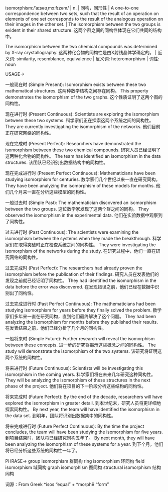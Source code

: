 isomorphism:/ˈaɪsəʊˌmɔːfɪzəm/ | n. | 同构，同形性 | A one-to-one correspondence between two sets, such that the result of an operation on elements of one set corresponds to the result of the analogous operation on their images in the other set. |  The isomorphism between the two groups is evident in their shared structure. 这两个群之间的同构性体现在它们共同的结构中。

The isomorphism between the two chemical compounds was determined by X-ray crystallography. 这两种化合物的同构性是由X射线晶体学确定的。 | 近义词: similarity, resemblance, equivalence | 反义词: heteromorphism | 词性: noun

USAGE->

一般现在时 (Simple Present):
Isomorphism exists between these two mathematical structures.  这两种数学结构之间存在同构。
This property demonstrates the isomorphism of the two graphs. 这个性质证明了这两个图的同构性。

现在进行时 (Present Continuous):
Scientists are exploring the isomorphism between these two systems. 科学家们正在探索这两个系统之间的同构性。
They are currently investigating the isomorphism of the networks. 他们目前正在研究网络的同构性。

现在完成时 (Present Perfect):
Researchers have demonstrated the isomorphism between these two chemical compounds. 研究人员已经证明了这两种化合物的同构性。
The team has identified an isomorphism in the data structures.  该团队已经识别出数据结构中的同构性。

现在完成进行时 (Present Perfect Continuous):
Mathematicians have been studying isomorphism for centuries.  数学家们几个世纪以来一直在研究同构。
They have been analyzing the isomorphism of these models for months. 他们几个月来一直在分析这些模型的同构性。

一般过去时 (Simple Past):
The mathematician discovered an isomorphism between the two groups.  这位数学家发现了这两个群之间的同构。
They observed the isomorphism in the experimental data. 他们在实验数据中观察到了同构性。

过去进行时 (Past Continuous):
The scientists were examining the isomorphism between the systems when they made the breakthrough.  科学家们在取得突破时正在检查系统之间的同构性。
They were investigating the isomorphism of the networks during the study.  在研究过程中，他们一直在研究网络的同构性。

过去完成时 (Past Perfect):
The researchers had already proven the isomorphism before the publication of their findings. 研究人员在发表他们的发现之前就已经证明了同构性。
They had identified the isomorphism in the data before the error was discovered.  在发现错误之前，他们已经在数据中识别出了同构性。

过去完成进行时 (Past Perfect Continuous):
The mathematicians had been studying isomorphism for years before they finally solved the problem.  数学家们多年来一直在研究同构，直到他们最终解决了这个问题。
They had been analyzing the isomorphism for months before they published their results.  在发表结果之前，他们已经分析了几个月的同构性。

一般将来时 (Simple Future):
Further research will reveal the isomorphism between these concepts.  进一步的研究将揭示这些概念之间的同构性。
The study will demonstrate the isomorphism of the two systems.  该研究将证明这两个系统的同构性。

将来进行时 (Future Continuous):
Scientists will be investigating this isomorphism in the coming years.  科学家们将在未来几年研究这种同构性。
They will be analyzing the isomorphism of these structures in the next phase of the project.  他们将在项目的下一阶段分析这些结构的同构性。

将来完成时 (Future Perfect):
By the end of the decade, researchers will have explored the isomorphism in greater detail.  到本世纪末，研究人员将更详细地探索同构性。
By next year, the team will have identified the isomorphism in the data set.  到明年，团队将识别出数据集中的同构性。

将来完成进行时 (Future Perfect Continuous):
By the time the project concludes, the team will have been studying the isomorphism for five years.  到项目结束时，团队将已经研究同构五年了。
By next month, they will have been analyzing the isomorphism of these systems for a year.  到下个月，他们将已经分析这些系统的同构性一年了。

PHRASE->
group isomorphism  群同构
ring isomorphism  环同构
field isomorphism 域同构
graph isomorphism 图同构
structural isomorphism 结构同构

词源：From Greek *isos “equal” + *morphē “form”
